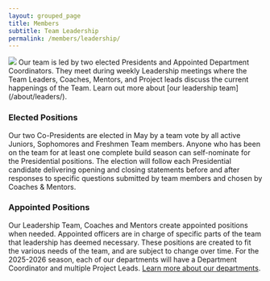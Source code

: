 ```yaml
---
layout: grouped_page
title: Members
subtitle: Team Leadership
permalink: /members/leadership/
---
```


<img src="/assets/page_photos/members/13.jpg" class="leftimage">
Our team is led by two elected Presidents and Appointed Department Coordinators. They meet during weekly Leadership meetings where the Team Leaders, Coaches, Mentors, and Project leads discuss the current happenings of the Team. Learn out more about [our leadership team](/about/leaders/).

### Elected Positions

Our two Co-Presidents are elected in May by a team vote by all active Juniors, Sophomores and Freshmen Team members. Anyone who has been on the team for at least one complete build season can self-nominate for the Presidential positions. The election will follow each Presidential candidate delivering opening and closing statements before and after responses to specific questions submitted by team members and chosen by Coaches & Mentors.

### Appointed Positions

Our Leadership Team, Coaches and Mentors create appointed positions when needed. Appointed officers are in charge of specific parts of the team that leadership has deemed necessary. These positions are created to fit the various needs of the team, and are subject to change over time. For the 2025-2026 season, each of our departments will have a Department Coordinator and multiple Project Leads. [Learn more about our departments](/about/departments/).
